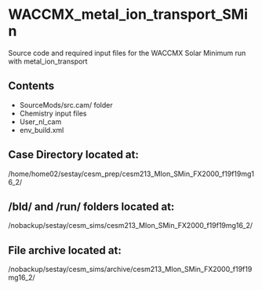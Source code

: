 # WACCMX_metal_ion_transport_SMin
Source code and required input files for the WACCMX Solar Minimum run with metal_ion_transport

## Contents
- SourceMods/src.cam/ folder
- Chemistry input files
- User_nl_cam
- env_build.xml


## Case Directory located at:
/home/home02/sestay/cesm_prep/cesm213_MIon_SMin_FX2000_f19f19mg16_2/

## /bld/ and /run/ folders located at:
/nobackup/sestay/cesm_sims/cesm213_MIon_SMin_FX2000_f19f19mg16_2/

## File archive located at:
/nobackup/sestay/cesm_sims/archive/cesm213_MIon_SMin_FX2000_f19f19mg16_2/
